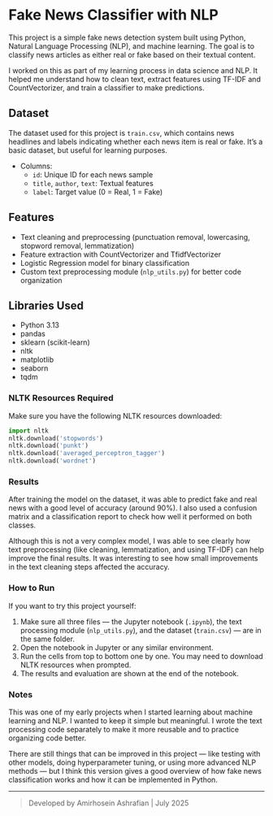 # Fake News Classifier with NLP

This project is a simple fake news detection system built using Python, Natural Language Processing (NLP), and machine learning. The goal is to classify news articles as either real or fake based on their textual content.

I worked on this as part of my learning process in data science and NLP. It helped me understand how to clean text, extract features using TF-IDF and CountVectorizer, and train a classifier to make predictions.

## Dataset

The dataset used for this project is `train.csv`, which contains news headlines and labels indicating whether each news item is real or fake. It’s a basic dataset, but useful for learning purposes.

- Columns:
  - `id`: Unique ID for each news sample
  - `title`, `author`, `text`: Textual features
  - `label`: Target value (0 = Real, 1 = Fake)

## Features

- Text cleaning and preprocessing (punctuation removal, lowercasing, stopword removal, lemmatization)
- Feature extraction with CountVectorizer and TfidfVectorizer
- Logistic Regression model for binary classification
- Custom text preprocessing module (`nlp_utils.py`) for better code organization

## Libraries Used

- Python 3.13
- pandas
- sklearn (scikit-learn)
- nltk
- matplotlib
- seaborn
- tqdm

### NLTK Resources Required

Make sure you have the following NLTK resources downloaded:

```python
import nltk
nltk.download('stopwords')
nltk.download('punkt')
nltk.download('averaged_perceptron_tagger')
nltk.download('wordnet')
```


### Results

After training the model on the dataset, it was able to predict fake and real news with a good level of accuracy (around 90%). I also used a confusion matrix and a classification report to check how well it performed on both classes.

Although this is not a very complex model, I was able to see clearly how text preprocessing (like cleaning, lemmatization, and using TF-IDF) can help improve the final results. It was interesting to see how small improvements in the text cleaning steps affected the accuracy.

### How to Run

If you want to try this project yourself:

1. Make sure all three files — the Jupyter notebook (`.ipynb`), the text processing module (`nlp_utils.py`), and the dataset (`train.csv`) — are in the same folder.  
2. Open the notebook in Jupyter or any similar environment.  
3. Run the cells from top to bottom one by one. You may need to download NLTK resources when prompted.  
4. The results and evaluation are shown at the end of the notebook.

### Notes

This was one of my early projects when I started learning about machine learning and NLP. I wanted to keep it simple but meaningful. I wrote the text processing code separately to make it more reusable and to practice organizing code better.

There are still things that can be improved in this project — like testing with other models, doing hyperparameter tuning, or using more advanced NLP methods — but I think this version gives a good overview of how fake news classification works and how it can be implemented in Python.

---

> Developed by Amirhosein Ashrafian | July 2025
